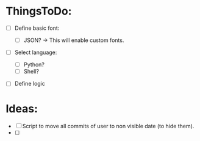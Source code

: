 # ThingsToDo:
- [ ] Define basic font:
  - [ ] JSON? -> This will enable custom fonts.
- [ ] Select language:
  - [ ] Python?
  - [ ] Shell?
- [ ] Define logic


# Ideas:
- [ ] Script to move all commits of user to non visible date (to hide them).
- [ ] 
